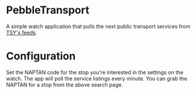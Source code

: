 # PebbleTransport

A simple watch application that pulls the next public transport services from [TSY's feeds](http://tsy.acislive.com/).

# Configuration

Set the NAPTAN code for the stop you're interested in the settings on the watch. The app will poll the service listings every minute. You can grab the NAPTAN for a stop from the above search page.
